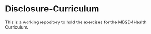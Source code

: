 # Disclosure-Curriculum
This is a working repository to hold the exercises for the MDSD4Health Curriculum.
